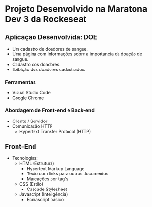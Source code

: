 # Projeto Desenvolvido na Maratona Dev 3 da Rockeseat

## Aplicação Desenvolvida: DOE
 * Um cadastro de doadores de sangue.
 * Uma página com informações sobre a importancia da doação de sangue.
 * Cadastro dos doadores.
 * Exibição dos doadores cadastrados.

### Ferramentas
 * Visual Studio Code
 * Google Chrome

### Abordagem de Front-end e Back-end
 *  Cliente / Servidor
 *  Comunicação HTTP
    *  Hypertext Transfer Protocol (HTTP)

## Front-End
 * Tecnologias:
   * HTML (Estrutura)
     * Hypertext Markup Language
     * Texto com links para outros documentos
     * Marcações por tag's
   * CSS (Estilo)
     * Cascade Stylesheet
   * Javascript (Inteligência)
     * Ecmascript básico

